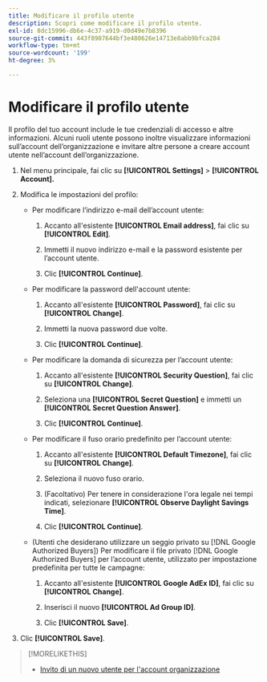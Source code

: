 ```yaml
---
title: Modificare il profilo utente
description: Scopri come modificare il profilo utente.
exl-id: 8dc15996-db6e-4c37-a919-d0d49e7b8396
source-git-commit: 443f8907644bf3e480626e14713e8abb9bfca284
workflow-type: tm+mt
source-wordcount: '199'
ht-degree: 3%

---
```


# Modificare il profilo utente

Il profilo del tuo account include le tue credenziali di accesso e altre informazioni. Alcuni ruoli utente possono inoltre visualizzare informazioni sull’account dell’organizzazione e invitare altre persone a creare account utente nell’account dell’organizzazione.

1. Nel menu principale, fai clic su **[!UICONTROL Settings]** > **[!UICONTROL Account].**

1. Modifica le impostazioni del profilo:

   * Per modificare l’indirizzo e-mail dell’account utente:

      1. Accanto all&#39;esistente **[!UICONTROL Email address]**, fai clic su **[!UICONTROL Edit]**.

      1. Immetti il nuovo indirizzo e-mail e la password esistente per l’account utente.

      1. Clic **[!UICONTROL Continue]**.
   * Per modificare la password dell&#39;account utente:

      1. Accanto all&#39;esistente **[!UICONTROL Password]**, fai clic su **[!UICONTROL Change]**.

      1. Immetti la nuova password due volte.

      1. Clic **[!UICONTROL Continue]**.
   * Per modificare la domanda di sicurezza per l’account utente:

      1. Accanto all&#39;esistente **[!UICONTROL Security Question]**, fai clic su **[!UICONTROL Change]**.

      1. Seleziona una **[!UICONTROL Secret Question]** e immetti un **[!UICONTROL Secret Question Answer]**.

      1. Clic **[!UICONTROL Continue]**.
   * Per modificare il fuso orario predefinito per l’account utente:

      1. Accanto all&#39;esistente **[!UICONTROL Default Timezone]**, fai clic su **[!UICONTROL Change]**.

      1. Seleziona il nuovo fuso orario.

      1. (Facoltativo) Per tenere in considerazione l&#39;ora legale nei tempi indicati, selezionare **[!UICONTROL Observe Daylight Savings Time]**.

      1. Clic **[!UICONTROL Continue]**.
   * (Utenti che desiderano utilizzare un seggio privato su [!DNL Google Authorized Buyers]) Per modificare il file privato [!DNL Google Authorized Buyers] per l’account utente, utilizzato per impostazione predefinita per tutte le campagne:

      1. Accanto all&#39;esistente **[!UICONTROL Google AdEx ID]**, fai clic su **[!UICONTROL Change]**.

      1. Inserisci il nuovo **[!UICONTROL Ad Group ID]**.

      1. Clic **[!UICONTROL Save]**.





1. Clic **[!UICONTROL Save]**.

>[!MORELIKETHIS]
>
>* [Invito di un nuovo utente per l&#39;account organizzazione](user-invite.md)


<!-- >* [User Profile and Organization Account Settings](user-and-account-settings.md) -->
